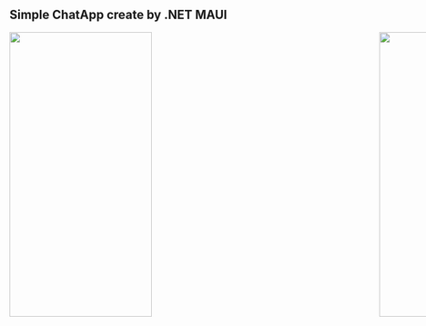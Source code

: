 <h2> Simple ChatApp create by .NET MAUI </h2>
<div style="display:flex;gap:400px">
<img style="width:250px;height:500px" src="https://user-images.githubusercontent.com/92216715/197154260-fab62e6e-9bbd-41bb-98dc-5f5f9d6105fa.png"/>
<img style="width:250px;height:500px" src="https://user-images.githubusercontent.com/92216715/197158933-51c56c6a-f900-49bb-8f4c-95a4ac258f10.png"/>
<img style="width:250px;height:500px" src="https://user-images.githubusercontent.com/92216715/197165216-cec329cb-cee6-47f4-9ba7-64608368b9ac.png"/>
</div>


